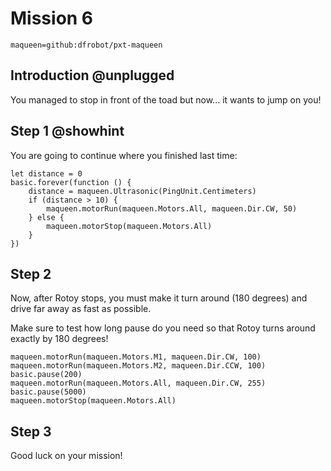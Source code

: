 # Mission 6
```package
maqueen=github:dfrobot/pxt-maqueen
```

## Introduction @unplugged

You managed to stop in front of the toad but now... it wants to jump on you!

## Step 1 @showhint

You are going to continue where you finished last time:

```blocks
let distance = 0
basic.forever(function () {
    distance = maqueen.Ultrasonic(PingUnit.Centimeters)
    if (distance > 10) {
        maqueen.motorRun(maqueen.Motors.All, maqueen.Dir.CW, 50)
    } else {
        maqueen.motorStop(maqueen.Motors.All)
    }
})
```


## Step 2

Now, after Rotoy stops, you must make it turn around (180 degrees) and drive far away as fast as possible.

Make sure to test how long pause do you need so that Rotoy turns around exactly by 180 degrees!

```blocks
maqueen.motorRun(maqueen.Motors.M1, maqueen.Dir.CW, 100)
maqueen.motorRun(maqueen.Motors.M2, maqueen.Dir.CCW, 100)
basic.pause(200)
maqueen.motorRun(maqueen.Motors.All, maqueen.Dir.CW, 255)
basic.pause(5000)
maqueen.motorStop(maqueen.Motors.All)
```

## Step 3

Good luck on your mission!
```